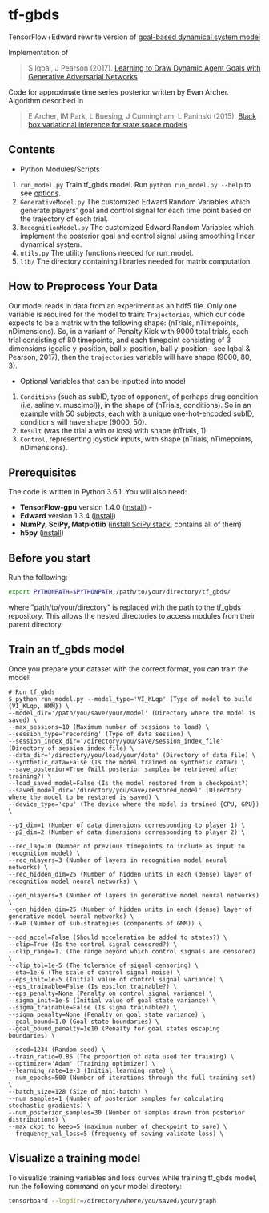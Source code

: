 # tf-gbds
TensorFlow+Edward rewrite version of [goal-based dynamical system model](https://github.com/pearsonlab/gbds)

Implementation of

> S Iqbal, J Pearson (2017). [Learning to Draw Dynamic Agent Goals with Generative Adversarial Networks](https://arxiv.org/abs/1702.07319v1)

Code for approximate time series posterior written by Evan Archer. Algorithm described in

>  E Archer, IM Park, L Buesing, J Cunningham, L Paninski (2015). [Black box variational inference for state space models](http://arxiv.org/abs/1511.07367)


## Contents
- Python Modules/Scripts
1. `run_model.py` Train tf_gbds model. Run `python run_model.py --help` to see [options](#train-an-tf_gbds-model).
1. `GenerativeModel.py` The customized Edward Random Variables which generate players' goal and control signal for each time point based on the trajectory of each trial.
1. `RecognitionModel.py` The customized Edward Random Variables which implement
the posterior goal and control signal usiing smoothing linear dynamical system.
1. `utils.py` The utility functions needed for run_model.
1. `lib/` The directory containing libraries needed for matrix computation.

## How to Preprocess Your Data
Our model reads in data from an experiment as an hdf5 file. Only one variable is required for the model to train: `Trajectories`, which our code expects to be a matrix with the following shape: (nTrials, nTimepoints, nDimensions). So, in a variant of Penalty Kick with 9000 total trials, each trial consisting of 80 timepoints, and each timepoint consisting of 3 dimensions (goalie y-position, ball x-position, ball y-position--see Iqbal & Pearson, 2017), then the `trajectories` variable will have shape (9000, 80, 3). 

- Optional Variables that can be inputted into model
1. `Conditions` (such as subID, type of opponent, of perhaps drug condition (i.e. saline v. muscimol)), in the shape of (nTrials, conditions). So in an example with 50 subjects, each with a unique one-hot-encoded subID, conditions will have shape (9000, 50). 
1. `Result` (was the trial a win or loss) with shape (nTrials, 1)
1. `Control`, representing joystick inputs,  with shape (nTrials, nTimepoints, nDimensions).

## Prerequisites
The code is written in Python 3.6.1. You will also need:
* **TensorFlow-gpu** version 1.4.0 ([install](https://www.tensorflow.org/install/)) -
* **Edward** version 1.3.4 ([install](http://edwardlib.org/getting-started))
* **NumPy, SciPy, Matplotlib** ([install SciPy stack](https://www.scipy.org/install.html), contains all of them)
* **h5py** ([install](https://pypi.python.org/pypi/h5py))

## Before you start
Run the following:
```sh
export PYTHONPATH=$PYTHONPATH:/path/to/your/directory/tf_gbds/
```
where "path/to/your/directory" is replaced with the path to the tf_gbds repository. This allows the nested directories to access modules from their parent directory.

## Train an tf_gbds model

Once you prepare your dataset with the correct format, you can train the model!
```
# Run tf_gbds
$ python run_model.py --model_type='VI_KLqp' (Type of model to build {VI_KLqp, HMM}) \
--model_dir='/path/you/save/your/model' (Directory where the model is saved) \
--max_sessions=10 (Maximum number of sessions to load) \
--session_type='recording' (Type of data session) \
--session_index_dir='/directory/you/save/session_index_file' (Directory of session index file) \
--data_dir='/directory/you/load/your/data' (Directory of data file) \
--synthetic_data=False (Is the model trained on synthetic data?) \
--save_posterior=True (Will posterior samples be retrieved after training?) \
--load_saved_model=False (Is the model restored from a checkpoint?)
--saved_model_dir='/directory/you/save/restored_model' (Directory where the model to be restored is saved) \
--device_type='cpu' (The device where the model is trained {CPU, GPU}) \

--p1_dim=1 (Number of data dimensions corresponding to player 1) \
--p2_dim=2 (Number of data dimensions corresponding to player 2) \

--rec_lag=10 (Number of previous timepoints to include as input to recognition model) \
--rec_nlayers=3 (Number of layers in recognition model neural networks) \
--rec_hidden_dim=25 (Number of hidden units in each (dense) layer of recognition model neural networks) \

--gen_nlayers=3 (Number of layers in generative model neural networks) \
--gen_hidden_dim=25 (Number of hidden units in each (dense) layer of generative model neural networks) \
--K=8 (Number of sub-strategies (components of GMM)) \

--add_accel=False (Should acceleration be added to states?) \
--clip=True (Is the control signal censored?) \
--clip_range=1. (The range beyond which control signals are censored) \
--clip_tol=1e-5 (The tolerance of signal censoring) \
--eta=1e-6 (The scale of control signal noise) \
--eps_init=1e-5 (Initial value of control signal variance) \
--eps_trainable=False (Is epsilon trainable?) \
--eps_penalty=None (Penalty on control signal variance) \
--sigma_init=1e-5 (Initial value of goal state variance) \
--sigma_trainable=False (Is sigma trainable?) \
--sigma_penalty=None (Penalty on goal state variance) \
--goal_bound=1.0 (Goal state boundaries) \
--goal_bound_penalty=1e10 (Penalty for goal states escaping boundaries) \

--seed=1234 (Random seed) \
--train_ratio=0.85 (The proportion of data used for training) \
--optimizer='Adam' (Training optimizer) \
--learning_rate=1e-3 (Initial learning rate) \
--num_epochs=500 (Number of iterations through the full training set) \
--batch_size=128 (Size of mini-batch) \
--num_samples=1 (Number of posterior samples for calculating stochastic gradients) \
--num_posterior_samples=30 (Number of samples drawn from posterior distributions) \
--max_ckpt_to_keep=5 (maximum number of checkpoint to save) \
--frequency_val_loss=5 (frequency of saving validate loss) \
```
## Visualize a training model

To visualize training variables and loss curves while training tf_gbds model, run the following command on your model directory:

```sh
tensorboard --logdir=/directory/where/you/saved/your/graph
```
